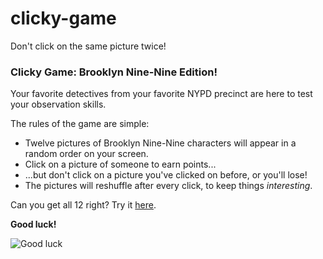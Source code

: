 # clicky-game
Don't click on the same picture twice!

### Clicky Game: Brooklyn Nine-Nine Edition!

Your favorite detectives from your favorite NYPD precinct are here to test your observation skills.

The rules of the game are simple:
* Twelve pictures of Brooklyn Nine-Nine characters will appear in a random order on your screen. 
* Click on a picture of someone to earn points...
* ...but don't click on a picture you've clicked on before, or you'll lose!
* The pictures will reshuffle after every click, to keep things *interesting*.

Can you get all 12 right? Try it [here](https://carladdg.github.io/clicky-game/).

**Good luck!**

![Good luck](https://media.giphy.com/media/d2ZeMUDQSSsCP9FC/giphy.gif)